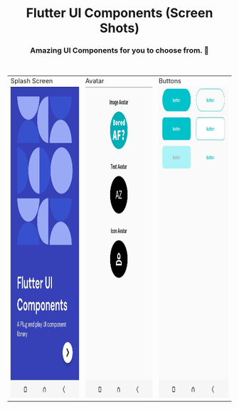 <h1 align=center> Flutter UI Components (Screen Shots) </h1>
<h3 align=center> Amazing UI Components for you to choose from. 📜 </h3>
<br>
<table>
<tr>
  <td>Splash Screen</td>
  <td>Avatar</td>
  <td>Buttons</td>
  </tr>
  <tr>
    <td><img src="assets/Screenshots/splash screen.jpg" width=400 height=700></td>
    <td><img src="assets/Screenshots/avatar.jpg" width=400 height=700></td>
    <td><img src="assets/Screenshots/buttons.jpg" width=400 height=700></td> 
  </tr>
  </table>
